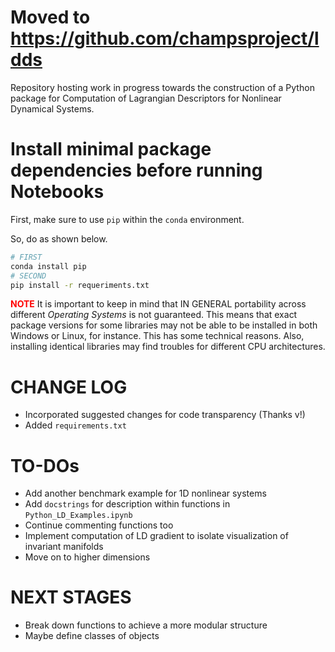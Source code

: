 # Moved to https://github.com/champsproject/ldds

Repository hosting work in progress towards the construction of a Python package for Computation of Lagrangian Descriptors for Nonlinear Dynamical Systems.


# Install minimal package dependencies before running Notebooks


First, make sure to use `pip` within the `conda` environment.

So, do as shown below.


```bash
# FIRST
conda install pip
# SECOND
pip install -r requeriments.txt
```


<span style='color:red'><b>NOTE</b></span> It is important to keep in mind that IN GENERAL portability across different _Operating Systems_ is not guaranteed. This means that exact package versions for some libraries may not be able to be installed in both Windows or Linux, for instance. This has some technical reasons. Also, installing identical libraries may find troubles for different CPU architectures. 


# CHANGE LOG

* Incorporated suggested changes for code transparency (Thanks v!) 
* Added `requirements.txt`


# TO-DOs

* Add another benchmark example for 1D nonlinear systems
* Add `docstrings` for description within functions in `Python_LD_Examples.ipynb`
* Continue commenting functions too
* Implement computation of LD gradient to isolate visualization of invariant manifolds
* Move on to higher dimensions

# NEXT STAGES
* Break down functions to achieve a more modular structure
* Maybe define classes of objects

